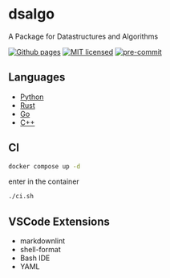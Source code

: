 # dsalgo

A Package for Datastructures and Algorithms

[![Github pages][gh-pages-badge]][gh-pages-url]
[![MIT licensed][mit-badge]][mit-url]
[![pre-commit][pre-commit-badge]][pre-commit-url]

[gh-pages-badge]: https://github.com/kagemeka/dsalgo/actions/workflows/pages/pages-build-deployment/badge.svg
[gh-pages-url]: https://kagemeka.github.io/dsalgo
[mit-badge]: https://img.shields.io/badge/license-MIT-blue.svg
[mit-url]: https://github.com/kagemeka/dsalgo_rust/blob/main/LICENSE
[pre-commit-badge]: https://img.shields.io/badge/pre--commit-enabled-brightgreen?logo=pre-commit&logoColor=white
[pre-commit-url]: https://github.com/pre-commit/pre-commit

## Languages

- [Python](https://github.com/kagemeka/dsalgo-python)
- [Rust](https://github.com/kagemeka/dsalgo-rust)
- [Go](https://github.com/kagemeka/dsalgo-go)
- [C++](https://github.com/kagemeka/dsalgo-cplusplus)

## CI

```sh
docker compose up -d
```

enter in the container

```sh
./ci.sh 
```

## VSCode Extensions

- markdownlint
- shell-format
- Bash IDE
- YAML
